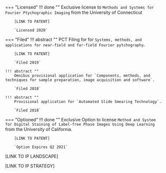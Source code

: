 === "Licensed"
    !!! done ""
        Exclusive license to `Methods and Systems for Fourier Ptychographic Imaging` from the University of Connecticut

        [LINK TO PATENT]

        `Licensed 2020`

=== "Filed"
    !!! abstract ""
        PCT Filing for for `Systems, methods, and applications for near-field and far-field Fourier pytchography`.

        [LINK TO PATENT]

        `Filed 2019`

    !!! abstract ""
        Omnibus provisional application for `Components, methods, and techniques for sample preparation, image acquisition and software`.

        `Filed 2018`
    
    !!! abstract ""
        Provisional application for `Automated Slide Smearing Technology`.

        `Filed 2018`


=== "Optioned"
    !!! done ""
        Exclusive Option to license `Method and System for Digital Staining of Label-free Phase Images Using Deep Learning` from the University of California.

        [LINK TO PATENT]

        `Option Expires Q2 2021`

[LINK TO IP LANDSCAPE]

[LINK TO IP STRATEGY]